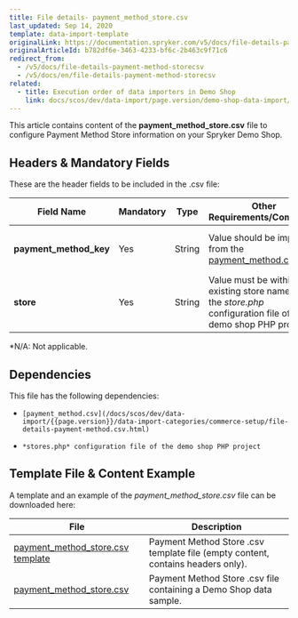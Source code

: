 ```yaml
---
title: File details- payment_method_store.csv
last_updated: Sep 14, 2020
template: data-import-template
originalLink: https://documentation.spryker.com/v5/docs/file-details-payment-method-storecsv
originalArticleId: b782df6e-3463-4233-bf6c-2b463c9f71c6
redirect_from:
  - /v5/docs/file-details-payment-method-storecsv
  - /v5/docs/en/file-details-payment-method-storecsv
related:
  - title: Execution order of data importers in Demo Shop
    link: docs/scos/dev/data-import/page.version/demo-shop-data-import/execution-order-of-data-importers-in-demo-shop.html
---
```


This article contains content of the **payment_method_store.csv** file to configure Payment Method Store information on your Spryker Demo Shop.

## Headers & Mandatory Fields 
These are the header fields to be included in the .csv file:

| Field Name | Mandatory | Type | Other Requirements/Comments | Description |
| --- | --- | --- | --- | --- |
| **payment_method_key** | Yes | String |Value should be imported from the [payment_method.csv](/docs/scos/dev/data-import/{{page.version}}/data-import-categories/commerce-setup/file-details-payment-method.csv.html) file. | Identifier of the payment method. |
| **store** | Yes | String | Value must be within an existing store name, set in the *store.php* configuration file of the demo shop PHP project. | Name of the store. |
*N/A: Not applicable.

## Dependencies

This file has the following dependencies:
*     [payment_method.csv](/docs/scos/dev/data-import/{{page.version}}/data-import-categories/commerce-setup/file-details-payment-method.csv.html) 
*     *stores.php* configuration file of the demo shop PHP project

## Template File & Content Example
A template and an example of the *payment_method_store.csv*  file can be downloaded here:

| File | Description |
| --- | --- |
| [payment_method_store.csv template](https://spryker.s3.eu-central-1.amazonaws.com/docs/Developer+Guide/Back-End/Data+Manipulation/Data+Ingestion/Data+Import/Data+Import+Categories/Commerce+Setup/Template+payment_method_store.csv) | Payment Method Store .csv template file (empty content, contains headers only). |
| [payment_method_store.csv](https://spryker.s3.eu-central-1.amazonaws.com/docs/Developer+Guide/Back-End/Data+Manipulation/Data+Ingestion/Data+Import/Data+Import+Categories/Commerce+Setup/payment_method_store.csv) | Payment Method Store .csv file containing a Demo Shop data sample. |
